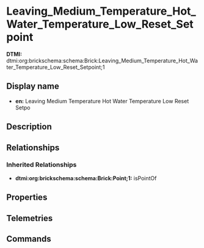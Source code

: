 # Leaving_Medium_Temperature_Hot_Water_Temperature_Low_Reset_Setpoint
**DTMI:** dtmi:org:brickschema:schema:Brick:Leaving_Medium_Temperature_Hot_Water_Temperature_Low_Reset_Setpoint;1
## Display name
- **en:** Leaving Medium Temperature Hot Water Temperature Low Reset Setpo
## Description
## Relationships
### Inherited Relationships
* **dtmi:org:brickschema:schema:Brick:Point;1:** isPointOf
## Properties
## Telemetries
## Commands

